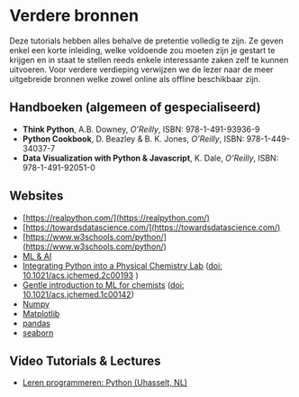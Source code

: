 # Verdere bronnen
Deze tutorials hebben alles behalve de pretentie volledig te zijn. Ze geven enkel een korte 
inleiding, welke voldoende zou moeten zijn je gestart te krijgen en in staat te stellen
reeds enkele interessante zaken zelf te kunnen uitvoeren. Voor verdere verdieping verwijzen we de lezer naar de meer uitgebreide bronnen welke zowel online als offline beschikbaar zijn.

## Handboeken (algemeen of gespecialiseerd) ##
- **Think Python**, A.B. Downey, *O’Reilly*, ISBN: 978-1-491-93936-9
- **Python Cookbook**, D. Beazley & B. K. Jones, *O’Reilly*, ISBN: 978-1-449-34037-7
- **Data Visualization with Python & Javascript**, K. Dale, *O’Reilly*, ISBN: 978-1-491-92051-0

## Websites ##
- [https://realpython.com/](https://realpython.com/) 
- [https://towardsdatascience.com/](https://towardsdatascience.com/) 
- [https://www.w3schools.com/python/](https://www.w3schools.com/python/)
- [ML & AI](https://dannyvanpoucke.be/machine-learning-and-artificial-intelligence/)
- [Integrating Python into a Physical Chemistry Lab](https://github.com/chemdrv/python-for-pchem) ([doi: 10.1021/acs.jchemed.2c00193](https://pubs.acs.org/doi/10.1021/acs.jchemed.2c00193) )
- [Gentle introduction to ML for chemists](https://github.com/ML4chemArg/Intro-to-Machine-Learning-in-Chemistry)  ([doi: 10.1021/acs.jchemed.1c00142](https://pubs.acs.org/doi/10.1021/acs.jchemed.1c00142))
- [Numpy](https://numpy.org/)
- [Matplotlib](https://matplotlib.org/)
- [pandas](https://pandas.pydata.org/)
- [seaborn](https://seaborn.pydata.org/)



## Video Tutorials & Lectures ##
- [Leren programmeren: Python (Uhasselt, NL)](https://www.youtube.com/watch?v=USTlHenC54A&list=PL2iW_rkiCt7UqxL47lGkBaTgApj_QHJ0K&ab_channel=UHasseltTutorials)
